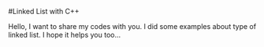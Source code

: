 #Linked List with C++

Hello, I want to share my codes with you. I did some examples about type of linked list. I hope it helps you too...
